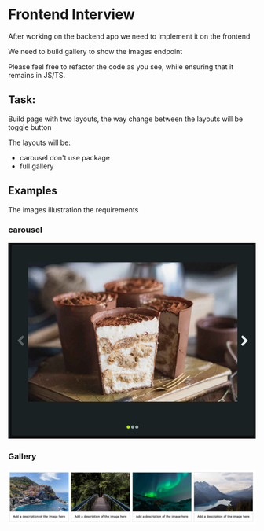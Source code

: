 # Frontend Interview

After working on the backend app we need to implement it on the frontend

We need to build gallery to show the images endpoint

Please feel free to refactor the code as you see, while ensuring that it remains in JS/TS.

## Task:

Build page with two layouts, the way change between the layouts will be toggle button

The layouts will be:

- carousel don't use package
- full gallery

## Examples

The images illustration the requirements

### carousel

![Carousel Demo](./readme/carouselDemoImage.png)

### Gallery

![Gallery Demo](./readme/GalleryDemoImage.png)
